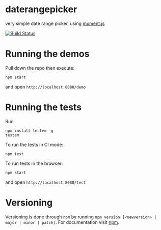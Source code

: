 daterangepicker
===============

very simple date range picker, using [moment.js](http://momentjs.com/)

[![Build Status](https://travis-ci.org/BrandwatchLtd/daterangepicker.png?branch=master)](https://travis-ci.org/BrandwatchLtd/daterangepicker)

Running the demos
=================

Pull down the repo then execute:

    npm start

and open `http://localhost:8080/demo`


Running the tests
=================

Run

    npm install testem -g
    testem

To run the tests in CI mode:

    npm test

To run tests in the browser:

    npm start

and open `http://localhost:8080/test`

Versioning
==========

Versioning is done through `npm` by running `npm version [<newversion> | major | minor | patch]`. For documentation visit [npm](https://docs.npmjs.com/cli/version).
